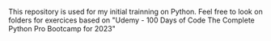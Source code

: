 This repository is used for my initial trainning on Python. Feel free to look on folders for exercices based on "Udemy - 100 Days of Code The Complete Python Pro Bootcamp for 2023"
